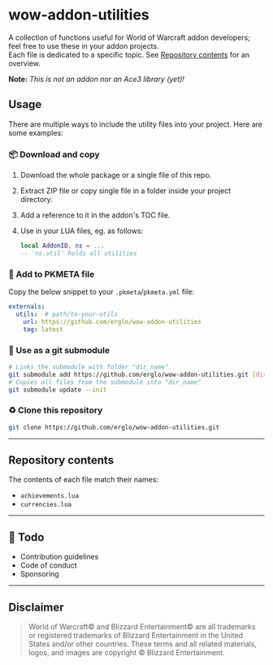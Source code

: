 # wow-addon-utilities

A collection of functions useful for World of Warcraft addon developers; feel free to use these in your addon projects.  
Each file is dedicated to a specific topic. See [Repository contents](#repository-contents) for an overview.

**Note:** _This is not an addon nor an Ace3 library (yet)!_
&nbsp;  

## Usage

There are multiple ways to include the utility files into your project. Here are some examples:

### 📦 Download and copy

1. Download the whole package or a single file of this repo.
2. Extract ZIP file or copy single file in a folder inside your project directory.
3. Add a reference to it in the addon's TOC file.
4. Use in your LUA files, eg. as follows:

    ```lua
    local AddonID, ns = ...
    -- 'ns.util' holds all utilities
    ```

### 📝 Add to PKMETA file

Copy the below snippet to your `.pkmeta`/`pkmeta.yml` file:

```Yaml
externals:
  utils:  # path/to-your-utils
    url: https://github.com/erglo/wow-addon-utilities
    tag: latest
```

### 🔗 Use as a git submodule

```bash
# Links the submodule with folder "dir_name"
git submodule add https://github.com/erglo/wow-addon-utilities.git [dir_name]
# Copies all files from the submodule into "dir_name"
git submodule update --init
```

### ♻️ Clone this repository

```bash
git clone https://github.com/erglo/wow-addon-utilities.git
```

----

## Repository contents

The contents of each file match their names:

- `achievements.lua`
- `currencies.lua`

----

## 👷 Todo

- Contribution guidelines
- Code of conduct
- Sponsoring

----

## Disclaimer

> World of Warcraft© and Blizzard Entertainment© are all trademarks or registered trademarks of Blizzard Entertainment in the United States and/or other countries. These terms and all related materials, logos, and images are copyright © Blizzard Entertainment.
